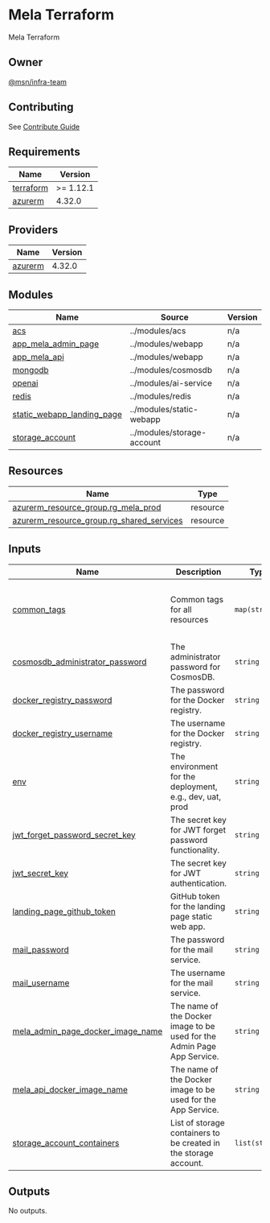 # Mela Terraform

Mela Terraform

## Owner

[@msn/infra-team](CODEOWNERS)

## Contributing

See [Contribute Guide](/CONTRIBUTING.md)

<!-- BEGIN_TF_DOCS -->
## Requirements

| Name | Version |
|------|---------|
| <a name="requirement_terraform"></a> [terraform](#requirement\_terraform) | >= 1.12.1 |
| <a name="requirement_azurerm"></a> [azurerm](#requirement\_azurerm) | 4.32.0 |

## Providers

| Name | Version |
|------|---------|
| <a name="provider_azurerm"></a> [azurerm](#provider\_azurerm) | 4.32.0 |

## Modules

| Name | Source | Version |
|------|--------|---------|
| <a name="module_acs"></a> [acs](#module\_acs) | ../modules/acs | n/a |
| <a name="module_app_mela_admin_page"></a> [app\_mela\_admin\_page](#module\_app\_mela\_admin\_page) | ../modules/webapp | n/a |
| <a name="module_app_mela_api"></a> [app\_mela\_api](#module\_app\_mela\_api) | ../modules/webapp | n/a |
| <a name="module_mongodb"></a> [mongodb](#module\_mongodb) | ../modules/cosmosdb | n/a |
| <a name="module_openai"></a> [openai](#module\_openai) | ../modules/ai-service | n/a |
| <a name="module_redis"></a> [redis](#module\_redis) | ../modules/redis | n/a |
| <a name="module_static_webapp_landing_page"></a> [static\_webapp\_landing\_page](#module\_static\_webapp\_landing\_page) | ../modules/static-webapp | n/a |
| <a name="module_storage_account"></a> [storage\_account](#module\_storage\_account) | ../modules/storage-account | n/a |

## Resources

| Name | Type |
|------|------|
| [azurerm_resource_group.rg_mela_prod](https://registry.terraform.io/providers/hashicorp/azurerm/4.32.0/docs/resources/resource_group) | resource |
| [azurerm_resource_group.rg_shared_services](https://registry.terraform.io/providers/hashicorp/azurerm/4.32.0/docs/resources/resource_group) | resource |

## Inputs

| Name | Description | Type | Default | Required |
|------|-------------|------|---------|:--------:|
| <a name="input_common_tags"></a> [common\_tags](#input\_common\_tags) | Common tags for all resources | `map(string)` | <pre>{<br/>  "app_name": "mela",<br/>  "app_owner": "mela-team",<br/>  "created_by": "tient"<br/>}</pre> | no |
| <a name="input_cosmosdb_administrator_password"></a> [cosmosdb\_administrator\_password](#input\_cosmosdb\_administrator\_password) | The administrator password for CosmosDB. | `string` | n/a | yes |
| <a name="input_docker_registry_password"></a> [docker\_registry\_password](#input\_docker\_registry\_password) | The password for the Docker registry. | `string` | n/a | yes |
| <a name="input_docker_registry_username"></a> [docker\_registry\_username](#input\_docker\_registry\_username) | The username for the Docker registry. | `string` | n/a | yes |
| <a name="input_env"></a> [env](#input\_env) | The environment for the deployment, e.g., dev, uat, prod | `string` | n/a | yes |
| <a name="input_jwt_forget_password_secret_key"></a> [jwt\_forget\_password\_secret\_key](#input\_jwt\_forget\_password\_secret\_key) | The secret key for JWT forget password functionality. | `string` | n/a | yes |
| <a name="input_jwt_secret_key"></a> [jwt\_secret\_key](#input\_jwt\_secret\_key) | The secret key for JWT authentication. | `string` | n/a | yes |
| <a name="input_landing_page_github_token"></a> [landing\_page\_github\_token](#input\_landing\_page\_github\_token) | GitHub token for the landing page static web app. | `string` | n/a | yes |
| <a name="input_mail_password"></a> [mail\_password](#input\_mail\_password) | The password for the mail service. | `string` | n/a | yes |
| <a name="input_mail_username"></a> [mail\_username](#input\_mail\_username) | The username for the mail service. | `string` | n/a | yes |
| <a name="input_mela_admin_page_docker_image_name"></a> [mela\_admin\_page\_docker\_image\_name](#input\_mela\_admin\_page\_docker\_image\_name) | The name of the Docker image to be used for the Admin Page App Service. | `string` | n/a | yes |
| <a name="input_mela_api_docker_image_name"></a> [mela\_api\_docker\_image\_name](#input\_mela\_api\_docker\_image\_name) | The name of the Docker image to be used for the App Service. | `string` | n/a | yes |
| <a name="input_storage_account_containers"></a> [storage\_account\_containers](#input\_storage\_account\_containers) | List of storage containers to be created in the storage account. | `list(string)` | `[]` | no |

## Outputs

No outputs.
<!-- END_TF_DOCS -->
